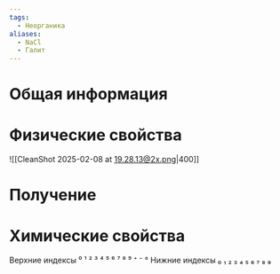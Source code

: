 ```yaml
---
tags:
  - Неорганика
aliases:
  - NaCl
  - Галит
---
```

# Общая информация
# Физические свойства
![[CleanShot 2025-02-08 at 19.28.13@2x.png|400]]
# Получение
# Химические свойства

Верхние индексы ⁰ ¹ ² ³ ⁴ ⁵ ⁶ ⁷ ⁸ ⁹ ⁺ ⁻ °
Нижние индексы ₀ ₁ ₂ ₃ ₄ ₅ ₆ ₇ ₈ ₉ 
